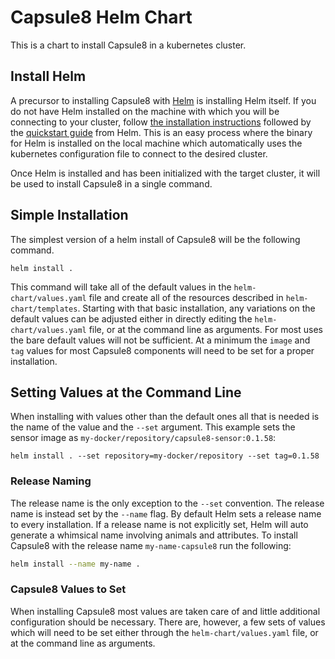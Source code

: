 # Capsule8 Helm Chart

This is a chart to install Capsule8 in a kubernetes cluster.

## Install Helm

A precursor to installing Capsule8 with [Helm](https://github.com/kubernetes/helm) is installing Helm itself. If you do not have Helm installed on the machine with which you will be connecting to your cluster, follow [the installation instructions](https://docs.helm.sh/using_helm/#installing-helm) followed by the [quickstart guide](https://docs.helm.sh/using_helm/#quickstart-guide) from Helm. This is an easy process where the binary for Helm is installed on the local machine which automatically uses the kubernetes configuration file to connect to the desired cluster.

Once Helm is installed and has been initialized with the target cluster, it will be used to install Capsule8 in a single command.

## Simple Installation

The simplest version of a helm install of Capsule8 will be the following command.

```
helm install .
```

This command will take all of the default values in the `helm-chart/values.yaml` file and create all of the resources described in `helm-chart/templates`. Starting with that basic installation, any variations on the default values can be adjusted either in directly editing the `helm-chart/values.yaml` file, or at the command line as arguments. For most uses the bare default values will not be sufficient. At a minimum the `image` and `tag` values for most Capsule8 components will need to be set for a proper installation.

## Setting Values at the Command Line

When installing with values other than the default ones all that is needed is the name of the value and the `--set` argument.
This example sets the sensor image as `my-docker/repository/capsule8-sensor:0.1.58`:

```
helm install . --set repository=my-docker/repository --set tag=0.1.58
```

### Release Naming

The release name is the only exception to the `--set` convention. The release name is instead set by the `--name` flag. By default Helm sets a release name to every installation. If a release name is not explicitly set, Helm will auto generate a whimsical name involving animals and attributes. To install Capsule8 with the release name `my-name-capsule8` run the following:

```bash
helm install --name my-name .
```

### Capsule8 Values to Set

When installing Capsule8 most values are taken care of and little additional configuration should be necessary. There are, however, a few sets of values which will need to be set either through the `helm-chart/values.yaml` file, or at the command line as arguments.

